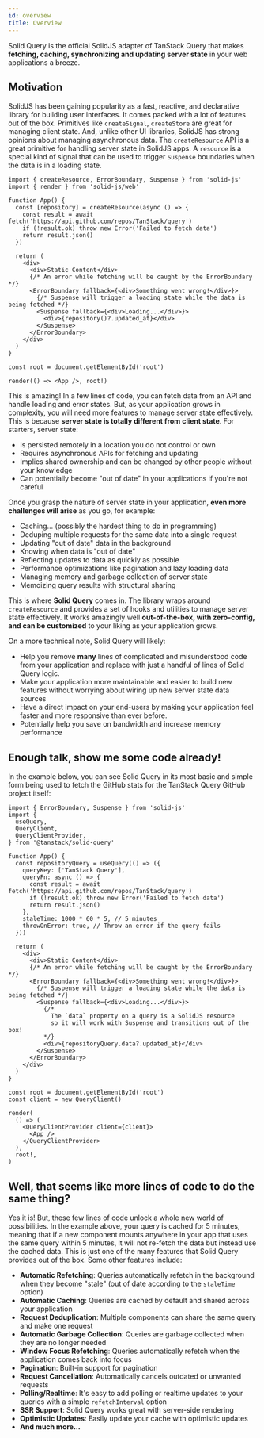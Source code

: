 ```yaml
---
id: overview
title: Overview
---
```


Solid Query is the official SolidJS adapter of TanStack Query that makes **fetching, caching, synchronizing and updating server state** in your web applications a breeze.

## Motivation

SolidJS has been gaining popularity as a fast, reactive, and declarative library for building user interfaces. It comes packed with a lot of features out of the box. Primitives like `createSignal`, `createStore` are great for managing client state. And, unlike other UI libraries, SolidJS has strong opinions about managing asynchronous data. The `createResource` API is a great primitive for handling server state in SolidJS apps. A `resource` is a special kind of signal that can be used to trigger `Suspense` boundaries when the data is in a loading state.

```tsx
import { createResource, ErrorBoundary, Suspense } from 'solid-js'
import { render } from 'solid-js/web'

function App() {
  const [repository] = createResource(async () => {
    const result = await fetch('https://api.github.com/repos/TanStack/query')
    if (!result.ok) throw new Error('Failed to fetch data')
    return result.json()
  })

  return (
    <div>
      <div>Static Content</div>
      {/* An error while fetching will be caught by the ErrorBoundary */}
      <ErrorBoundary fallback={<div>Something went wrong!</div>}>
        {/* Suspense will trigger a loading state while the data is being fetched */}
        <Suspense fallback={<div>Loading...</div>}>
          <div>{repository()?.updated_at}</div>
        </Suspense>
      </ErrorBoundary>
    </div>
  )
}

const root = document.getElementById('root')

render(() => <App />, root!)
```

This is amazing! In a few lines of code, you can fetch data from an API and handle loading and error states. But, as your application grows in complexity, you will need more features to manage server state effectively. This is because **server state is totally different from client state**. For starters, server state:

- Is persisted remotely in a location you do not control or own
- Requires asynchronous APIs for fetching and updating
- Implies shared ownership and can be changed by other people without your knowledge
- Can potentially become "out of date" in your applications if you're not careful

Once you grasp the nature of server state in your application, **even more challenges will arise** as you go, for example:

- Caching... (possibly the hardest thing to do in programming)
- Deduping multiple requests for the same data into a single request
- Updating "out of date" data in the background
- Knowing when data is "out of date"
- Reflecting updates to data as quickly as possible
- Performance optimizations like pagination and lazy loading data
- Managing memory and garbage collection of server state
- Memoizing query results with structural sharing

This is where **Solid Query** comes in. The library wraps around `createResource` and provides a set of hooks and utilities to manage server state effectively. It works amazingly well **out-of-the-box, with zero-config, and can be customized** to your liking as your application grows.

On a more technical note, Solid Query will likely:

- Help you remove **many** lines of complicated and misunderstood code from your application and replace with just a handful of lines of Solid Query logic.
- Make your application more maintainable and easier to build new features without worrying about wiring up new server state data sources
- Have a direct impact on your end-users by making your application feel faster and more responsive than ever before.
- Potentially help you save on bandwidth and increase memory performance

## Enough talk, show me some code already!

In the example below, you can see Solid Query in its most basic and simple form being used to fetch the GitHub stats for the TanStack Query GitHub project itself:

```tsx
import { ErrorBoundary, Suspense } from 'solid-js'
import {
  useQuery,
  QueryClient,
  QueryClientProvider,
} from '@tanstack/solid-query'

function App() {
  const repositoryQuery = useQuery(() => ({
    queryKey: ['TanStack Query'],
    queryFn: async () => {
      const result = await fetch('https://api.github.com/repos/TanStack/query')
      if (!result.ok) throw new Error('Failed to fetch data')
      return result.json()
    },
    staleTime: 1000 * 60 * 5, // 5 minutes
    throwOnError: true, // Throw an error if the query fails
  }))

  return (
    <div>
      <div>Static Content</div>
      {/* An error while fetching will be caught by the ErrorBoundary */}
      <ErrorBoundary fallback={<div>Something went wrong!</div>}>
        {/* Suspense will trigger a loading state while the data is being fetched */}
        <Suspense fallback={<div>Loading...</div>}>
          {/* 
            The `data` property on a query is a SolidJS resource  
            so it will work with Suspense and transitions out of the box! 
          */}
          <div>{repositoryQuery.data?.updated_at}</div>
        </Suspense>
      </ErrorBoundary>
    </div>
  )
}

const root = document.getElementById('root')
const client = new QueryClient()

render(
  () => (
    <QueryClientProvider client={client}>
      <App />
    </QueryClientProvider>
  ),
  root!,
)
```

## Well, that seems like more lines of code to do the same thing?

Yes it is! But, these few lines of code unlock a whole new world of possibilities. In the example above, your query is cached for 5 minutes, meaning that if a new component mounts anywhere in your app that uses the same query within 5 minutes, it will not re-fetch the data but instead use the cached data. This is just one of the many features that Solid Query provides out of the box. Some other features include:

- **Automatic Refetching**: Queries automatically refetch in the background when they become "stale" (out of date according to the `staleTime` option)
- **Automatic Caching**: Queries are cached by default and shared across your application
- **Request Deduplication**: Multiple components can share the same query and make one request
- **Automatic Garbage Collection**: Queries are garbage collected when they are no longer needed
- **Window Focus Refetching**: Queries automatically refetch when the application comes back into focus
- **Pagination**: Built-in support for pagination
- **Request Cancellation**: Automatically cancels outdated or unwanted requests
- **Polling/Realtime**: It's easy to add polling or realtime updates to your queries with a simple `refetchInterval` option
- **SSR Support**: Solid Query works great with server-side rendering
- **Optimistic Updates**: Easily update your cache with optimistic updates
- **And much more...**
